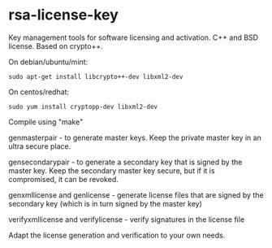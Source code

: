 rsa-license-key
===============

Key management tools for software licensing and activation. C++ and BSD license. Based on crypto++.

On debian/ubuntu/mint:

    sudo apt-get install libcrypto++-dev libxml2-dev

On centos/redhat:

    sudo yum install cryptopp-dev libxml2-dev

Compile using "make"

genmasterpair - to generate master keys. Keep the private master key in an ultra secure place.

gensecondarypair - to generate a secondary key that is signed by the master key. Keep the secondary master key secure, but if it is compromised, it can be revoked.

genxmllicense and genlicense - generate license files that are signed by the secondary key (which is in turn signed by the master key)

verifyxmllicense and verifylicense - verify signatures in the license file

Adapt the license generation and verification to your own needs.

